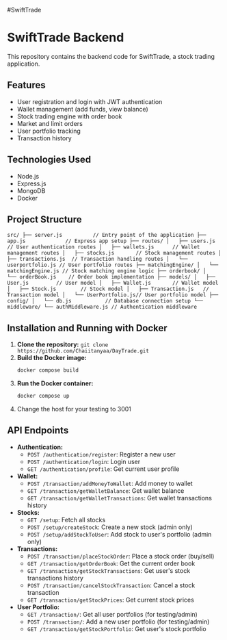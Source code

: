 #SwiftTrade

# SwiftTrade Backend

This repository contains the backend code for SwiftTrade, a stock trading application. 

## Features

- User registration and login with JWT authentication
- Wallet management (add funds, view balance)
- Stock trading engine with order book
- Market and limit orders
- User portfolio tracking
- Transaction history

## Technologies Used

- Node.js
- Express.js
- MongoDB
- Docker

## Project Structure

`
src/
├── server.js          // Entry point of the application
├── app.js             // Express app setup
├── routes/
│   ├── users.js        // User authentication routes
│   ├── wallets.js      // Wallet management routes
│   ├── stocks.js       // Stock management routes
│   ├── transactions.js  // Transaction handling routes
│   └── userportfolio.js // User portfolio routes
├── matchingEngine/
│   └── matchingEngine.js // Stock matching engine logic
├── orderbook/
│   └── orderBook.js    // Order book implementation
├── models/
│   ├── User.js         // User model
│   ├── Wallet.js       // Wallet model
│   ├── Stock.js        // Stock model
│   ├── Transaction.js   // Transaction model
│   └── UserPortfolio.js// User portfolio model
├── config/
│   └── db.js           // Database connection setup
└── middleware/
└── authMiddleware.js // Authentication middleware
`

## Installation and Running with Docker

1.  **Clone the repository:** `git clone https://github.com/Chaiitanyaa/DayTrade.git`
2.  **Build the Docker image:**
    ```bash
    docker compose build 
    ```
3.  **Run the Docker container:**
    ```bash
    docker compose up
    ```
4. Change the host for your testing to 3001

## API Endpoints

- **Authentication:**
    - `POST /authentication/register`: Register a new user
    - `POST /authentication/login`: Login user
    - `GET /authentication/profile`: Get current user profile
- **Wallet:**
    - `POST /transaction/addMoneyToWallet`: Add money to wallet
    - `GET /transaction/getWalletBalance`: Get wallet balance
    - `GET /transaction/getWalletTransactions`: Get wallet transactions history
- **Stocks:**
    - `GET /setup`: Fetch all stocks
    - `POST /setup/createStock`: Create a new stock (admin only)
    - `POST /setup/addStockToUser`: Add stock to user's portfolio (admin only)
- **Transactions:**
    - `POST /transaction/placeStockOrder`: Place a stock order (buy/sell)
    - `GET /transaction/getOrderBook`: Get the current order book
    - `GET /transaction/getStockTransactions`: Get user's stock transactions history
    - `POST /transaction/cancelStockTransaction`: Cancel a stock transaction
    - `GET /transaction/getStockPrices`: Get current stock prices
- **User Portfolio:**
    - `GET /transaction/`: Get all user portfolios (for testing/admin)
    - `POST /transaction/`: Add a new user portfolio (for testing/admin)
    - `GET /transaction/getStockPortfolio`: Get user's stock portfolio